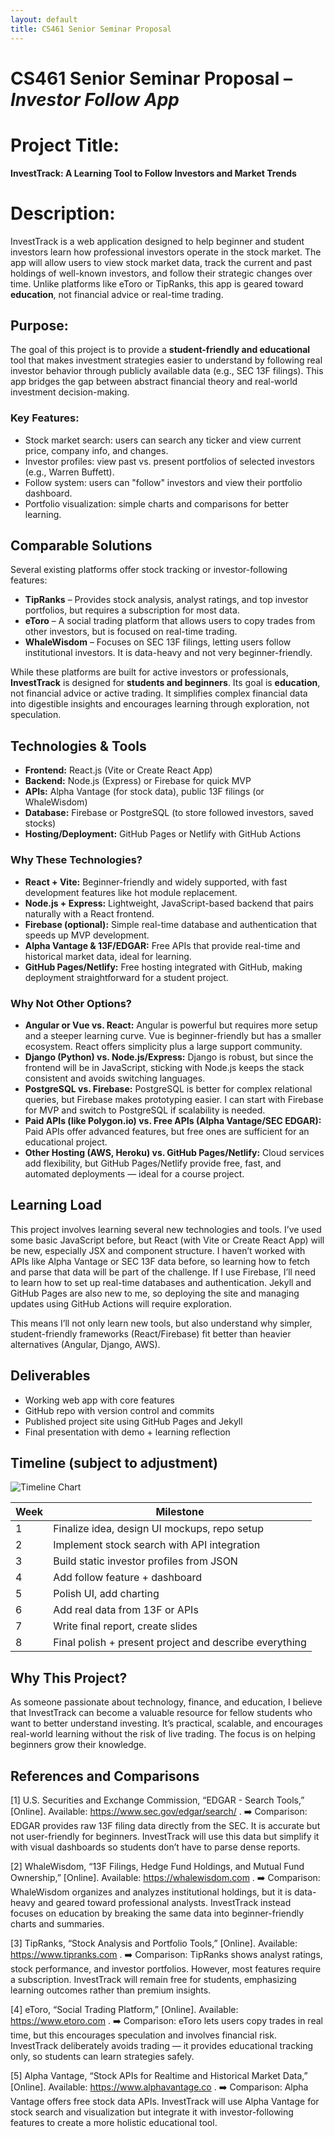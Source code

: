 ```yaml
---
layout: default
title: CS461 Senior Seminar Proposal
---
```


# CS461 Senior Seminar Proposal – *Investor Follow App*

# Project Title:
**InvestTrack: A Learning Tool to Follow Investors and Market Trends**

# Description:
InvestTrack is a web application designed to help beginner and student investors learn how professional investors operate in the stock market. The app will allow users to view stock market data, track the current and past holdings of well-known investors, and follow their strategic changes over time. Unlike platforms like eToro or TipRanks, this app is geared toward **education**, not financial advice or real-time trading.

## Purpose:
The goal of this project is to provide a **student-friendly and educational** tool that makes investment strategies easier to understand by following real investor behavior through publicly available data (e.g., SEC 13F filings). This app bridges the gap between abstract financial theory and real-world investment decision-making.

### Key Features:
- Stock market search: users can search any ticker and view current price, company info, and changes.
- Investor profiles: view past vs. present portfolios of selected investors (e.g., Warren Buffett).
- Follow system: users can "follow" investors and view their portfolio dashboard.
- Portfolio visualization: simple charts and comparisons for better learning.

## Comparable Solutions
Several existing platforms offer stock tracking or investor-following features:

- **TipRanks** – Provides stock analysis, analyst ratings, and top investor portfolios, but requires a subscription for most data.
- **eToro** – A social trading platform that allows users to copy trades from other investors, but is focused on real-time trading.
- **WhaleWisdom** – Focuses on SEC 13F filings, letting users follow institutional investors. It is data-heavy and not very beginner-friendly.

While these platforms are built for active investors or professionals, **InvestTrack** is designed for **students and beginners**. Its goal is **education**, not financial advice or active trading. It simplifies complex financial data into digestible insights and encourages learning through exploration, not speculation.

## Technologies & Tools
- **Frontend:** React.js (Vite or Create React App)
- **Backend:** Node.js (Express) or Firebase for quick MVP
- **APIs:** Alpha Vantage (for stock data), public 13F filings (or WhaleWisdom)
- **Database:** Firebase or PostgreSQL (to store followed investors, saved stocks)
- **Hosting/Deployment:** GitHub Pages or Netlify with GitHub Actions

### Why These Technologies?
- **React + Vite:** Beginner-friendly and widely supported, with fast development features like hot module replacement.  
- **Node.js + Express:** Lightweight, JavaScript-based backend that pairs naturally with a React frontend.  
- **Firebase (optional):** Simple real-time database and authentication that speeds up MVP development.  
- **Alpha Vantage & 13F/EDGAR:** Free APIs that provide real-time and historical market data, ideal for learning.  
- **GitHub Pages/Netlify:** Free hosting integrated with GitHub, making deployment straightforward for a student project.

### Why Not Other Options?
- **Angular or Vue vs. React:** Angular is powerful but requires more setup and a steeper learning curve. Vue is beginner-friendly but has a smaller ecosystem. React offers simplicity plus a large support community.  
- **Django (Python) vs. Node.js/Express:** Django is robust, but since the frontend will be in JavaScript, sticking with Node.js keeps the stack consistent and avoids switching languages.  
- **PostgreSQL vs. Firebase:** PostgreSQL is better for complex relational queries, but Firebase makes prototyping easier. I can start with Firebase for MVP and switch to PostgreSQL if scalability is needed.  
- **Paid APIs (like Polygon.io) vs. Free APIs (Alpha Vantage/SEC EDGAR):** Paid APIs offer advanced features, but free ones are sufficient for an educational project.  
- **Other Hosting (AWS, Heroku) vs. GitHub Pages/Netlify:** Cloud services add flexibility, but GitHub Pages/Netlify provide free, fast, and automated deployments — ideal for a course project.

## Learning Load
This project involves learning several new technologies and tools. I’ve used some basic JavaScript before, but React (with Vite or Create React App) will be new, especially JSX and component structure. I haven’t worked with APIs like Alpha Vantage or SEC 13F data before, so learning how to fetch and parse that data will be part of the challenge. If I use Firebase, I’ll need to learn how to set up real-time databases and authentication. Jekyll and GitHub Pages are also new to me, so deploying the site and managing updates using GitHub Actions will require exploration.  

This means I’ll not only learn new tools, but also understand why simpler, student-friendly frameworks (React/Firebase) fit better than heavier alternatives (Angular, Django, AWS).

## Deliverables
- Working web app with core features  
- GitHub repo with version control and commits  
- Published project site using GitHub Pages and Jekyll  
- Final presentation with demo + learning reflection  

## Timeline (subject to adjustment)
![Timeline Chart](assets/timeline.png)

| Week | Milestone |
|------|-----------|
| 1    | Finalize idea, design UI mockups, repo setup |
| 2    | Implement stock search with API integration |
| 3    | Build static investor profiles from JSON |
| 4    | Add follow feature + dashboard |
| 5    | Polish UI, add charting |
| 6    | Add real data from 13F or APIs |
| 7    | Write final report, create slides |
| 8    | Final polish + present project and describe everything |

## Why This Project?
As someone passionate about technology, finance, and education, I believe that InvestTrack can become a valuable resource for fellow students who want to better understand investing. It’s practical, scalable, and encourages real-world learning without the risk of live trading. The focus is on helping beginners grow their knowledge.

## References and Comparisons

[1] U.S. Securities and Exchange Commission, “EDGAR - Search Tools,” [Online]. Available: https://www.sec.gov/edgar/search/
.
➡️ Comparison: EDGAR provides raw 13F filing data directly from the SEC. It is accurate but not user-friendly for beginners. InvestTrack will use this data but simplify it with visual dashboards so students don’t have to parse dense reports.

[2] WhaleWisdom, “13F Filings, Hedge Fund Holdings, and Mutual Fund Ownership,” [Online]. Available: https://whalewisdom.com
.
➡️ Comparison: WhaleWisdom organizes and analyzes institutional holdings, but it is data-heavy and geared toward professional analysts. InvestTrack instead focuses on education by breaking the same data into beginner-friendly charts and summaries.

[3] TipRanks, “Stock Analysis and Portfolio Tools,” [Online]. Available: https://www.tipranks.com
.
➡️ Comparison: TipRanks shows analyst ratings, stock performance, and investor portfolios. However, most features require a subscription. InvestTrack will remain free for students, emphasizing learning outcomes rather than premium insights.

[4] eToro, “Social Trading Platform,” [Online]. Available: https://www.etoro.com
.
➡️ Comparison: eToro lets users copy trades in real time, but this encourages speculation and involves financial risk. InvestTrack deliberately avoids trading — it provides educational tracking only, so students can learn strategies safely.

[5] Alpha Vantage, “Stock APIs for Realtime and Historical Market Data,” [Online]. Available: https://www.alphavantage.co
.
➡️ Comparison: Alpha Vantage offers free stock data APIs. InvestTrack will use Alpha Vantage for stock search and visualization but integrate it with investor-following features to create a more holistic educational tool.